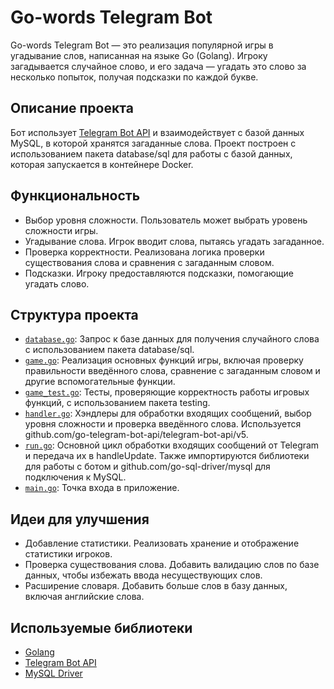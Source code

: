 # Go-words Telegram Bot

Go-words Telegram Bot — это реализация популярной игры в угадывание слов, написанная на языке Go (Golang). Игроку загадывается случайное слово, и его задача — угадать это слово за несколько попыток, получая подсказки по каждой букве. 

## Описание проекта

Бот использует [Telegram Bot API](https://github.com/go-telegram-bot-api/telegram-bot-api) и взаимодействует с базой данных MySQL, в которой хранятся загаданные слова. Проект построен с использованием пакета database/sql для работы с базой данных, которая запускается в контейнере Docker.

## Функциональность

- Выбор уровня сложности. Пользователь может выбрать уровень сложности игры.
- Угадывание слова. Игрок вводит слова, пытаясь угадать загаданное.
- Проверка корректности. Реализована логика проверки существования слова и сравнения с загаданным словом.
- Подсказки. Игроку предоставляются подсказки, помогающие угадать слово.

## Структура проекта

- [`database.go`](https://github.com/notblinkyet/go-words/blob/master/game/database.go): Запрос к базе данных для получения случайного слова с использованием пакета database/sql.
- [`game.go`](https://github.com/notblinkyet/go-words/blob/master/game/game.go): Реализация основных функций игры, включая проверку правильности введённого слова, сравнение с загаданным словом и другие вспомогательные функции.
- [`game_test.go`](https://github.com/notblinkyet/go-words/blob/master/game/game_test.go): Тесты, проверяющие корректность работы игровых функций, с использованием пакета testing.
- [`handler.go`](https://github.com/notblinkyet/go-words/blob/master/game/handler.go): Хэндлеры для обработки входящих сообщений, выбор уровня сложности и проверка введённого слова. Используется github.com/go-telegram-bot-api/telegram-bot-api/v5.
- [`run.go`](https://github.com/notblinkyet/go-words/blob/master/game/run.go): Основной цикл обработки входящих сообщений от Telegram и передача их в handleUpdate. Также импортируются библиотеки для работы с ботом и github.com/go-sql-driver/mysql для подключения к MySQL.
- [`main.go`](https://github.com/notblinkyet/go-words/blob/master/cmd/main.go): Точка входа в приложение.

## Идеи для улучшения

- Добавление статистики. Реализовать хранение и отображение статистики игроков.
- Проверка существования слова. Добавить валидацию слов по базе данных, чтобы избежать ввода несуществующих слов.
- Расширение словаря. Добавить больше слов в базу данных, включая английские слова.

## Используемые библиотеки

- [Golang](https://golang.org/)
- [Telegram Bot API](https://github.com/go-telegram-bot-api/telegram-bot-api)
- [MySQL Driver](https://github.com/go-sql-driver/mysql)